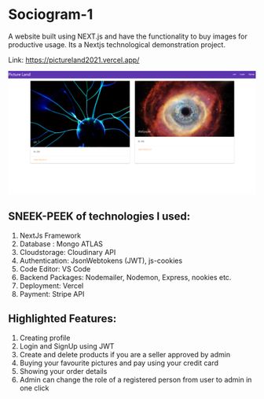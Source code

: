 # Sociogram-1
A website built using NEXT.js and have the functionality to buy images for productive usage. Its a Nextjs technological demonstration project.

Link: https://pictureland2021.vercel.app/

![Pictureland Home Page](https://github.com/GraniteMask/pictureland/blob/master/PictureLand.png?raw=true)

## SNEEK-PEEK of technologies I used:

1) NextJs Framework
2) Database : Mongo ATLAS
3) Cloudstorage: Cloudinary API
4) Authentication: JsonWebtokens (JWT), js-cookies
5) Code Editor: VS Code
6) Backend Packages: Nodemailer, Nodemon, Express, nookies etc.
7) Deployment: Vercel
8) Payment: Stripe API 

## Highlighted Features:

1) Creating profile
2) Login and SignUp using JWT
3) Create and delete products if you are a seller approved by admin
4) Buying your favourite pictures and pay using your credit card
5) Showing your order details
6) Admin can change the role of a registered person from user to admin in one click
